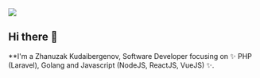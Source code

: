 <img src="https://github.com/halfrost/halfrost/blob/master/icons/header_.png" />
<h2>Hi there 👋</h2>

**I'm a Zhanuzak Kudaibergenov, Software Developer focusing on ✨ PHP (Laravel), Golang and Javascript (NodeJS, ReactJS, VueJS) ✨. 

<!--
**kudaibergenoff/kudaibergenoff** is a ✨ _special_ ✨ repository because its `README.md` (this file) appears on your GitHub profile.

Here are some ideas to get you started:

- 🔭 I’m currently working on ...
- 🌱 I’m currently learning ...
- 👯 I’m looking to collaborate on ...
- 🤔 I’m looking for help with ...
- 💬 Ask me about ...
- 📫 How to reach me: ...
- 😄 Pronouns: ...
- ⚡ Fun fact: ...
-->
